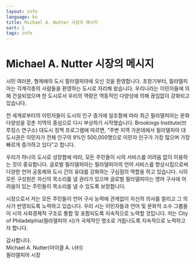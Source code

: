 ```yaml
---
layout: info
language: ko
title: Michael A. Nutter 시장의 메시지
sort: 1
tags: info
---
```

Michael A. Nutter 시장의 메시지
====================================
시민 여러분,
형제애의 도시 필라델피아에 오신 것을 환영합니다. 초창기부터, 필라델피아는 각계각층의 사람들을 환영하는 도시로 자리해 왔습니다. 우리나라는 이민자들에 의해 건설되었으며 한 도시로서 우리의 역량은 역동적인 다양성에 의해 끊임없이 강화되고 있습니다.

전 세계로부터의 이민자들이 도시의 인구 증가에 일조함에 따라 최근 필라델피아는 문화다양성을 갖춘 지역의 중심으로 다시 부상하기 시작했습니다. Brookings Institute(브루킹스 연구소) 대도시 정책 프로그램에 따르면, “주변 지역 가운데에서 필라델피아 대도시권은 이민자가 전체 인구의 9%인 500,000명으로 이민자 인구가 가장 많으며 가장 빠르게 증가하고 있다”고 합니다.

우리가 하나의 도시로 성장함에 따라, 모든 주민들이 시의 서비스를 어려움 없이 이용하는 것이 중요합니다. 글로벌 필라델피아는 필라델피아의 언어 서비스를 향상시킴으로써 다양한 언어 공동체와 도시 간의 유대를 강화하는 구심점의 역할을 하고 있습니다. 시의 모든 구성원은 자신의 목소리를 낼 권리가 있으며 글로벌 필라델피아는 영어 구사에 어려움이 있는 주민들이 목소리를 낼 수 있도록 보장합니다.

시장으로서 저는 모든 주민들이 언어 구사 능력에 관계없이 자신의 의사를 알리고 그 의사가 반영되도록 노력하고 있습니다. 우리 시는 이민자들과 언어 및 문화적 소수 그룹들이 시의 사회경제적 구조로 통합 및 포함되도록 지속적으로 노력할 것입니다. 저는 City of Philadelphia(필라델피아 시)가 국제적인 명소로 거듭나도록 지속적으로 노력하고자 합니다.

감사합니다.  
Michael A. Nutter(마이클 A. 너터)  
필라델피아 시장